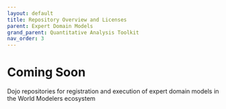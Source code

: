 ```yaml
---
layout: default
title: Repository Overview and Licenses
parent: Expert Domain Models
grand_parent: Quantitative Analysis Toolkit
nav_order: 3
---
```


# Coming Soon

Dojo repositories for registration and execution of expert domain models in the World Modelers ecosystem
